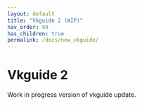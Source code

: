 ```yaml
---
layout: default
title: "Vkguide 2 (WIP)"
nav_order: 99
has_children: true
permalink: /docs/new_vkguide/
---
```


# Vkguide 2
Work in progress version of vkguide update.



